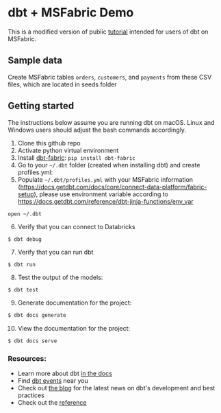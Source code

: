 # dbt + MSFabric Demo

This is a modified version of public [tutorial](https://docs.getdbt.com/tutorial/setting-up)
intended for users of dbt on MSFabric.

## Sample data

Create MSFabric tables `orders`, `customers`,
and `payments` from these CSV files, which are located in seeds folder

## Getting started

The instructions below assume you are running dbt on macOS. Linux and Windows 
users should adjust the bash commands accordingly.

1. Clone this github repo
2. Activate python virtual environment
3. Install [dbt-fabric](https://github.com/microsoft/dbt-fabric): `pip install dbt-fabric`
4. Go to your `~/.dbt` folder (created when installing dbt) and create profiles.yml:
5. Populate `~/.dbt/profiles.yml` with your MSFabric information (https://docs.getdbt.com/docs/core/connect-data-platform/fabric-setup), please use environment variable according to https://docs.getdbt.com/reference/dbt-jinja-functions/env_var
```bash
open ~/.dbt
```
6. Verify that you can connect to Databricks
```
$ dbt debug
```
7. Verify that you can run dbt
```
$ dbt run
```
8. Test the output of the models:
```
$ dbt test
```

9. Generate documentation for the project:
```bash
$ dbt docs generate
```

10. View the documentation for the project:
```bash
$ dbt docs serve
```

### Resources:
- Learn more about dbt [in the docs](https://docs.getdbt.com/docs/introduction)
- Find [dbt events](https://events.getdbt.com) near you
- Check out [the blog](https://blog.getdbt.com/) for the latest news on dbt's development and best practices
- Check out the [reference](https://docs.getdbt.com/reference/references-overview)
